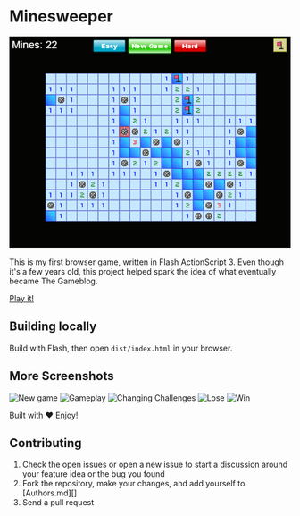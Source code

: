 Minesweeper
===========

[![Screenshot][]][play]

This is my first browser game, written in Flash ActionScript 3. Even though
it's a few years old, this project helped spark the idea of what eventually
became The Gameblog.

[Play it!][play]


Building locally
----------------

Build with Flash, then open `dist/index.html` in your browser.


More Screenshots
----------------

<img src="artwork/screenshot-1.png" alt="New game" width="640" width="480" />

<img src="artwork/screenshot-2.png" alt="Gameplay" width="640" width="480" />

<img src="artwork/screenshot-3.png" alt="Changing Challenges" width="640" width="480" />

<img src="artwork/screenshot-4.png" alt="Lose" width="640" width="480" />

<img src="artwork/screenshot-5.png" alt="Win" width="640" width="480" />

Built with :heart: Enjoy!


Contributing
------------

1. Check the open issues or open a new issue to start a discussion around
   your feature idea or the bug you found
2. Fork the repository, make your changes, and add yourself to [Authors.md][]
3. Send a pull request


[screenshot]: screenshot.png
[play]: http://gameblog.gessojs.com/minesweeper/
